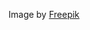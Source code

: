 Image by <a href="https://www.freepik.com/free-photo/woman-going-work-bicycle_27641590.htm#query=bike&position=16&from_view=search&track=sph">Freepik</a>
